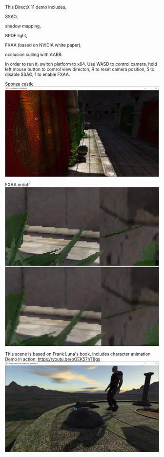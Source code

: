 This DirectX 11 demo includes,

SSAO,

shadow mapping,

BRDF light,

FXAA (based on NVIDIA white paper),

occlusion culling with AABB.

In order to run it, switch platform to x64.
Use WASD to control camera, hold left mouse button to control view directon, R to reset camera position, 5 to disable SSAO, 1 to enable FXAA.

Sponza castle
![image](screenshots/sponza0.png)

FXAA on/off
![image](screenshots/fxaa0.png)
![image](screenshots/fxaa1.png)

This scene is based on Frank Luna's book, includes character animation
Demo in action: https://youtu.be/oOEK57hT8gs
![image](screenshots/Temple.png)
